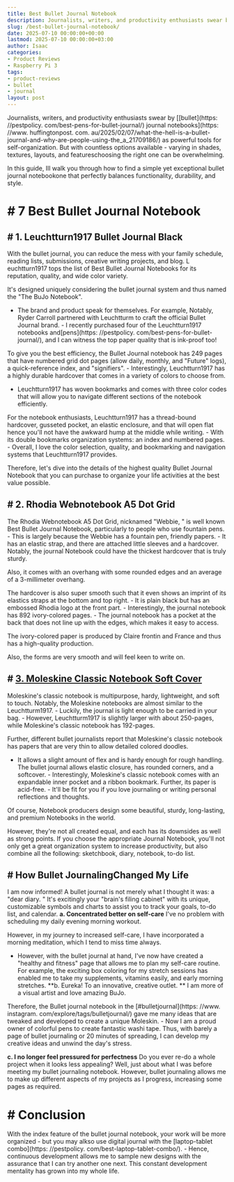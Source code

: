 ```yaml
---
title: Best Bullet Journal Notebook
description: Journalists, writers, and productivity enthusiasts swear by bullet journal...
slug: /best-bullet-journal-notebook/
date: 2025-07-10 00:00:00+00:00
lastmod: 2025-07-10 00:00:00+03:00
author: Isaac
categories:
- Product Reviews
- Raspberry Pi 3
tags:
- product-reviews
- bullet
- journal
layout: post
---
```


Journalists, writers, and productivity enthusiasts swear by [[bullet](https: //pestpolicy. com/best-pens-for-bullet-journal/) journal notebooks](https: //www. huffingtonpost. com. au/2025/02/07/what-the-hell-is-a-bullet-journal-and-why-are-people-using-the_a_21709186/) as powerful tools for self-organization. But with countless options available - varying in shades, textures, layouts, and featureschoosing the right one can be overwhelming.

In this guide, Ill walk you through how to find a simple yet exceptional bullet journal notebookone that perfectly balances functionality, durability, and style.

# # 7 Best Bullet Journal Notebook

## # **1. Leuchtturn1917 Bullet Journal Black**

With the bullet journal, you can reduce the mess with your family schedule, reading lists, submissions, creative writing projects, and blog. L euchtturn1917 tops the list of Best Bullet Journal Notebooks for its reputation, quality, and wide color variety.

It's designed uniquely considering the bullet journal system and thus named the "The BuJo Notebook".

- The brand and product speak for themselves. For example, Notably, Ryder Carroll partnered with Leuchtturm to craft the official Bullet Journal brand. - I recently purchased four of the Leuchtturn1917 notebooks and[pens](https: //pestpolicy. com/best-pens-for-bullet-journal/), and I can witness the top paper quality that is ink-proof too!

To give you the best efficiency, the Bullet Journal notebook has 249 pages that have numbered grid dot pages (allow daily, monthly, and "Future" logs), a quick-reference index, and "signifiers". - Interestingly, Leuchtturn1917 has a highly durable hardcover that comes in a variety of colors to choose from.

- Leuchtturn1917 has woven bookmarks and comes with three color codes that will allow you to navigate different sections of the notebook efficiently.

For the notebook enthusiasts, Leuchtturn1917 has a thread-bound hardcover, gusseted pocket, an elastic enclosure, and that will open flat hence you'll not have the awkward hump at the middle while writing. - With its double bookmarks organization systems: an index and numbered pages. - Overall, I love the color selection, quality, and bookmarking and navigation systems that Leuchtturn1917 provides.

Therefore, let's dive into the details of the highest quality Bullet Journal Notebook that you can purchase to organize your life activities at the best value possible.

## # **2. Rhodia Webnotebook A5 Dot Grid**

The Rhodia Webnotebook A5 Dot Grid, nicknamed "Webbie, " is well known Best Bullet Journal Notebook, particularly to people who use fountain pens. - This is largely because the Webbie has a fountain pen, friendly papers. - It has an elastic strap, and there are attached little sleeves and a hardcover. Notably, the journal Notebook could have the thickest hardcover that is truly sturdy.

Also, it comes with an overhang with some rounded edges and an average of a 3-millimeter overhang.

The hardcover is also super smooth such that it even shows an imprint of its elastics straps at the bottom and top right. - It is plain black but has an embossed Rhodia logo at the front part. - Interestingly, the journal notebook has 892 ivory-colored pages. - The journal notebook has a pocket at the back that does not line up with the edges, which makes it easy to access.

The ivory-colored paper is produced by Claire frontin and France and thus has a high-quality production.

Also, the forms are very smooth and will feel keen to write on.

## # [3. Moleskine Classic Notebook  Soft Cover](https://www.amazon.com/dp/8867323636/?tag=p-policy-20)

Moleskine's classic notebook is multipurpose, hardy, lightweight, and soft to touch. Notably, the Moleskine notebooks are almost similar to the Leuchtturm1917. - Luckily, the journal is light enough to be carried in your bag. - However, Leuchtturm1917 is slightly larger with about 250-pages, while Moleskine's classic notebook has 192-pages.

Further, different bullet journalists report that Moleskine's classic notebook has papers that are very thin to allow detailed colored doodles.

- It allows a slight amount of flex and is hardy enough for rough handling. The bullet journal allows elastic closure, has rounded corners, and a softcover. - Interestingly, Moleskine's classic notebook comes with an expandable inner pocket and a ribbon bookmark. Further, its paper is acid-free. - It'll be fit for you if you love journaling or writing personal reflections and thoughts.

Of course, Notebook producers design some beautiful, sturdy, long-lasting, and premium Notebooks in the world.

However, they're not all created equal, and each has its downsides as well as strong points. If you choose the appropriate Journal Notebook, you'll not only get a great organization system to increase productivity, but also combine all the following: sketchbook, diary, notebook, to-do list.

## # How Bullet JournalingChanged My Life

I am now informed! A bullet journal is not merely what I thought it was: a "dear diary. " It's excitingly your "brain's filing cabinet" with its unique, customizable symbols and charts to assist you to track your goals, to-do list, and calendar. **a. Concentrated better on self-care** I've no problem with scheduling my daily evening morning workout.

However, in my journey to increased self-care, I have incorporated a morning meditation, which I tend to miss time always.

- However, with the bullet journal at hand, I've now have created a "healthy and fitness" page that allows me to plan my self-care routine. For example, the exciting box coloring for my stretch sessions has enabled me to take my supplements, vitamins easily, and early morning stretches. **b. Eureka! To an innovative, creative outlet. ** I am more of a visual artist and love amazing BuJo.

Therefore, the Bullet journal notebook in the [#bulletjournal](https: //www. instagram. com/explore/tags/bulletjournal/) gave me many ideas that are tweaked and developed to create a unique Moleskin. - Now I am a proud owner of colorful pens to create fantastic washi tape. Thus, with barely a page of bullet journaling or 20 minutes of spreading, I can develop my creative ideas and unwind the day's stress.

**c. I no longer feel pressured for perfectness** Do you ever re-do a whole project when it looks less appealing? Well, just about what I was before meeting my bullet journaling notebook. However, bullet journaling allows me to make up different aspects of my projects as I progress, increasing some pages as required.

# # Conclusion

With the index feature of the bullet journal notebook, your work will be more organized - but you may alkso use digital journal with the [laptop-tablet combo](https: //pestpolicy. com/best-laptop-tablet-combo/). - Hence, continuous development allows me to sample new designs with the assurance that I can try another one next. This constant development mentality has grown into my whole life.
